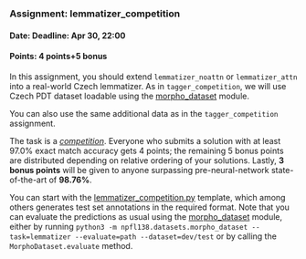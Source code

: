 ### Assignment: lemmatizer_competition
#### Date: Deadline: Apr 30, 22:00
#### Points: 4 points+5 bonus

In this assignment, you should extend `lemmatizer_noattn` or `lemmatizer_attn`
into a real-world Czech lemmatizer. As in `tagger_competition`, we will use
Czech PDT dataset loadable using the
[morpho_dataset](https://ufal.mff.cuni.cz/~straka/courses/npfl138/2425/docs/datasets/morpho_dataset/)
module.

You can also use the same additional data as in the `tagger_competition`
assignment.

The task is a [_competition_](https://ufal.mff.cuni.cz/courses/npfl138/2425-summer#competitions). Everyone who submits
a solution with at least 97.0% exact match accuracy gets 4 points; the remaining 5 bonus points
are distributed depending on relative ordering of your solutions. Lastly,
**3 bonus points** will be given to anyone surpassing pre-neural-network
state-of-the-art of **98.76%**.

You can start with the
[lemmatizer_competition.py](https://github.com/ufal/npfl138/tree/master/labs/09/lemmatizer_competition.py)
template, which among others generates test set annotations in the required format. Note that
you can evaluate the predictions as usual using the
[morpho_dataset](https://ufal.mff.cuni.cz/~straka/courses/npfl138/2425/docs/datasets/morpho_dataset/)
module, either by running `python3 -m npfl138.datasets.morpho_dataset --task=lemmatizer --evaluate=path --dataset=dev/test`
or by calling the `MorphoDataset.evaluate` method.
